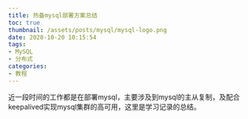 ```yaml
---
title: 热备mysql部署方案总结
toc: true
thumbnail: /assets/posts/mysql/mysql-logo.png
date: 2020-10-20 10:15:54
tags:
- MySQL
- 分布式
categories:
- 教程
---
```

近一段时间的工作都是在部署mysql，主要涉及到mysql的主从复制，及配合keepalived实现mysql集群的高可用，这里是学习记录的总结。


<!-- more -->
